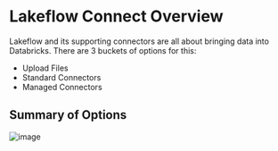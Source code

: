 # Lakeflow Connect Overview
Lakeflow and its supporting connectors are all about bringing data into Databricks. There are 3 buckets of options for this:
- Upload Files
- Standard Connectors
- Managed Connectors

## Summary of Options
![image](https://github.com/user-attachments/assets/cb142467-ee2f-472c-9546-a0acf1b131d3)
